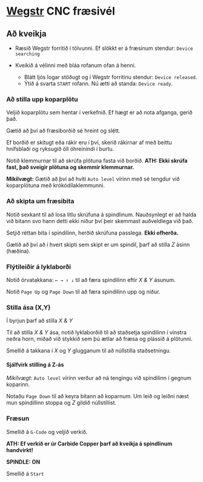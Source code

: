 # [Wegstr](https://wegstr.com/) CNC fræsivél

## Að kveikja

- Ræsið Wegstr forritið í tölvunni. Ef slökkt er á fræsinum stendur: `Device searching`

- Kveikið á vélinni með bláa rofanum ofan á henni.
    - Blátt ljós logar stöðugt og í Wegstr forritinu stendur: `Device released`.
    - Ýtið á svarta `START` rofann. Nú ætti að standa: `Device ready`.

### Að stilla upp koparplötu

Veljið koparplötu sem hentar í verkefnið. Ef hægt er að nota afganga, gerið það.

Gætið að því að fræsiborðið sé hreint og slétt.

Ef borðið er skítugt eða rákir eru í því, skerið rákirnar af með beittu hnífsblaði og ryksugið öll óhreinindi í burtu. 

Notið klemmurnar til að skrúfa plötuna fasta við borðið. **ATH: Ekki skrúfa fast, það sveigir plötuna og skemmir klemmurnar.**

**Mikilvægt:** Gætið að því að hvíti `Auto level` vírinn með sé tengdur við koparplötuna með krókódílaklemmunni.

### Að skipta um fræsibita

Notið sexkant til að losa litlu skrúfuna á spindlinum. Nauðsynlegt er að halda við bitann svo hann detti ekki niður því þeir skemmast auðveldlega við það. 

Setjið réttan bita í spindilinn, herðið skrúfuna passlega. **Ekki ofherða.**

Gætið að því að í hvert skipti sem skipt er um spindil, þarf að stilla _Z_ ásinn (hæðina).

### Flýtileiðir á lyklaborði

Notið örvatakkana: `← → ↑ ↓` til að færa spindilinn eftir _X & Y_ ásunum. 

Notið `Page Up` og `Page Down` til að færa spindilinn upp og niður.

### Stilla ása (X,Y)

Í byrjun þarf að stilla _X & Y_

Til að stilla _X & Y_ ása, notið lyklaborðið til að staðsetja spindilinn í vinstra neðra horn, miðað við stykkið sem þú ætlar að fræsa og plássið á plötunni. 

Smellið á takkana í _X_ og _Y_ glugganum til að núllstilla staðsetningu. 

#### Sjálfvirk stilling á Z-ás

*Mikilvægt:* `Auto level` vírinn verður að ná tengingu við spindilinn í gegnum koparinn. 

Notaðu `Page Down` til að keyra bitann að koparnum. Um leið og leiðni næst mun spindillinn stoppa og _Z_ gildið núllstillist. 

### Fræsun

Smellið á `G-Code` og veljið verkið. 

**ATH: Ef verkið er úr Carbide Copper þarf að kveikja á spindlinum handvirkt!**

**SPINDLE: ON**

Smellið á `Start`